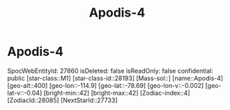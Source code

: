 ﻿---
title: "Apodis-4"
location: [-78.69,-114.9,400]
type: Station
tags:
- astro/Star

---

# Apodis-4

SpocWebEntityId: 27860
isDeleted: false
isReadOnly: false
confidential: public
[star-class::M1]
[star-class-id::28193]
[Mass-sol::]
[name::Apodis-4]
[geo-alt::400]
[geo-lon::-114.9]
[geo-lat::-78.69]
[geo-lon-v::-0.002]
[geo-lat-v::-0.04]
[bright-min::42]
[bright-max::42]
[Zodiac-index::4]
[ZodiacId::28085]
[NextStarId::27733]

